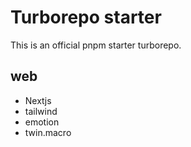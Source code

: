 # Turborepo starter

This is an official pnpm starter turborepo.

## web

- Nextjs
- tailwind
- emotion
- twin.macro
